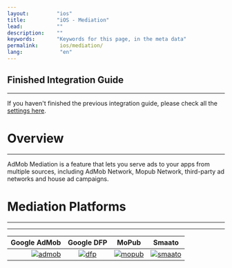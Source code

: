 ```yaml
---
layout:         "ios"
title:          "iOS - Mediation"
lead:           ""
description:    ""
keywords:       "Keywords for this page, in the meta data"
permalink:       ios/mediation/
lang:            "en"
---
```


## Finished Integration Guide
---
If you haven't finished the previous integration guide, please check all the [settings here](../integration-guide/).

# Overview
---
AdMob Mediation is a feature that lets you serve ads to your apps from multiple sources, including AdMob Network, Mopub Network, third-party ad networks and house ad campaigns.


# Mediation Platforms
---
---

Google AdMob    |  Google DFP |      MoPub   |     Smaato    |
--------------: | :----------:| :-----------:| :------------:|
[![admob]][1]   | [![dfp]][2] | [![mopub]][3]| [![smaato]][4]|



[admob]: {{site.imgurl}}/admob-logo.png
[dfp]:   {{site.imgurl}}/dfp-logo.png
[mopub]: {{site.imgurl}}/mopub-logo.png
[smaato]: {{site.imgurl}}/smaato-logo.png

[1]: admob
[2]: dfp
[3]: mopub
[4]: smaato
